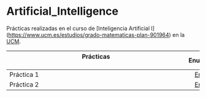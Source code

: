 # Artificial_Intelligence

Prácticas realizadas en el curso de [Inteligencia Artificial I] (https://www.ucm.es/estudios/grado-matematicas-plan-901964) en la [UCM](https://www.ucm.es/ "Universidad Complutense de Madrid").


| Prácticas &nbsp;&nbsp;&nbsp;&nbsp;&nbsp;&nbsp;&nbsp;&nbsp;&nbsp;&nbsp;&nbsp;&nbsp;&nbsp;&nbsp;&nbsp;&nbsp;&nbsp;&nbsp;&nbsp;&nbsp;&nbsp;&nbsp;&nbsp;&nbsp;&nbsp;&nbsp;&nbsp;&nbsp;&nbsp;&nbsp;&nbsp;&nbsp;&nbsp;&nbsp;&nbsp;&nbsp;&nbsp;&nbsp;&nbsp;&nbsp;&nbsp;&nbsp;&nbsp;&nbsp;&nbsp;&nbsp;&nbsp;&nbsp;&nbsp;&nbsp;&nbsp;&nbsp;&nbsp;&nbsp;&nbsp;&nbsp;&nbsp;&nbsp;&nbsp;&nbsp;&nbsp;&nbsp;&nbsp;&nbsp;&nbsp;&nbsp;&nbsp;&nbsp;&nbsp;&nbsp;&nbsp;&nbsp;&nbsp;&nbsp;&nbsp;&nbsp;&nbsp;&nbsp;&nbsp;&nbsp;&nbsp;&nbsp;&nbsp;&nbsp;&nbsp;&nbsp;&nbsp;&nbsp;&nbsp;&nbsp;&nbsp;&nbsp;&nbsp;&nbsp;&nbsp;&nbsp;&nbsp;&nbsp;&nbsp;&nbsp;&nbsp;&nbsp;&nbsp;&nbsp;&nbsp; | Enunciado           | Solución           |
| ------------- |:-------------:| :-------------:|
| Práctica 1    | [Enlace](Code/Práctica1/Práctica1.pdf) | [Enlace](Code/Práctica1/Práctica1Resuelta.ipynb) |
| Práctica 2 | [Enlace](Code/Práctica2A/Práctica2A.pdf) | [Enlace](Code/Práctica2A/Práctica2A.ipynb) |
